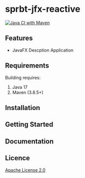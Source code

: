 # sprbt-jfx-reactive

[![Java CI with Maven](https://github.com/seven9nrh/sprbt-jfx-reactive/actions/workflows/maven.yml/badge.svg)](https://github.com/seven9nrh/sprbt-jfx-reactive/actions/workflows/maven.yml)

## Features
- JavaFX Descption Application

## Requirements
Building requires:

1. Java 17
2. Maven (3.8.5+)

## Installation

## Getting Started

## Documentation

## Licence

[Apache License 2.0](https://github.com/seven9nrh/sprbt-jfx-reactive/blob/main/LICENSE)
